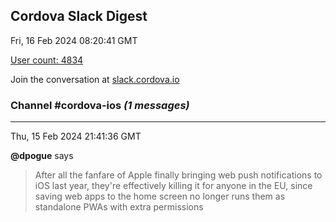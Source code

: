 ## Cordova Slack Digest
Fri, 16 Feb 2024 08:20:41 GMT

[User count: 4834](https://cordova.slack.com/)


Join the conversation at [slack.cordova.io](http://slack.cordova.io/)

### __Channel #cordova-ios__ _(1 messages)_
---

Thu, 15 Feb 2024 21:41:36 GMT

__@dpogue__ says 
> After all the fanfare of Apple finally bringing web push notifications to iOS last year, they're effectively killing it for anyone in the EU, since saving web apps to the home screen no longer runs them as standalone PWAs with extra permissions
> 

